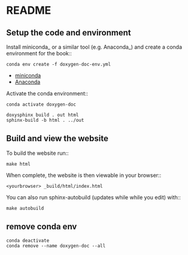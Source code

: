 # README

## Setup the code and environment

Install miniconda_ or a similar tool (e.g.  Anaconda_) and create a conda
environment for the book::

```{bash}
conda env create -f doxygen-doc-env.yml
```

- [miniconda](https://docs.conda.io/en/latest/miniconda.html)
- [Anaconda](https://www.anaconda.com/products/individual)

Activate the conda environment::

```{bash}
conda activate doxygen-doc
```

```
doxysphinx build . out html
sphinx-build -b html . ../out
```


## Build and view the website

To build the website run::

```{bash}
make html
```

When complete, the website is then viewable in your browser::

```
<yourbrowser> _build/html/index.html
```

You can also run sphinx-autobuild (updates while while you edit) with::

```
make autobuild
```

## remove conda env

```{bash}
conda deactivate
conda remove --name doxygen-doc --all
```
